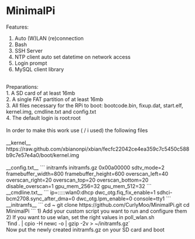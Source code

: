 MinimalPi
=========
Features:<br />
1. Auto (W)LAN (re)connection<br />
2. Bash<br />
3. SSH Server<br />
4. NTP client auto set datetime on network access<br />
5. Login prompt<br />
6. MySQL client library<br />
<br />
Preparations:<br />
1. A SD card of at least 16mb<br />
2. A single FAT partition of at least 16mb<br />
3. All files necessary for the RPi to boot: bootcode.bin, fixup.dat, start.elf, kernel.img, cmdline.txt and config.txt<br />
4. The default login is root:root<br />
<br />
In order to make this work use ( / i used) the following files<br />
<br />
__kernel__
<br />
https://raw.github.com/xbianonpi/xbian/fecfc22042ce4ea359c7c5450c588b9c7e57e4a0/boot/kernel.img<br />
<br />
__config.txt__
```
initramfs initramfs.gz 0x00a00000
sdtv_mode=2
framebuffer_width=800
framebuffer_height=600
overscan_left=40
overscan_right=20
overscan_top=20
overscan_bottom=20
disable_overscan=1
gpu_mem_256=32
gpu_mem_512=32 
```
<br />
__cmdline.txt__
```
ip=:::::wlan0:dhcp dwc_otg.fiq_fix_enable=1 sdhci-bcm2708.sync_after_dma=0 dwc_otg.lpm_enable=0 console=tty1
```
<br />
__initramfs__
```
cd ~
git clone https://github.com/CurlyMoo/MinimalPi.git
cd MinimalPi
```
1) Add your custom script you want to run and configure them<br />
2) If you want to use wlan, set the right values in poll_wlan.sh<br />
`find . | cpio -H newc -o | gzip -2v > ~/initramfs.gz`
<br />
Now put the newly created initramfs.gz on your SD card and boot

